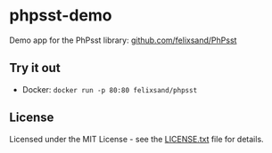 # phpsst-demo
Demo app for the PhPsst library: [github.com/felixsand/PhPsst](https://github.com/felixsand/PhPsst)

## Try it out
- Docker: `docker run -p 80:80 felixsand/phpsst`

## License
Licensed under the MIT License - see the [LICENSE.txt](LICENSE.txt) file for details.